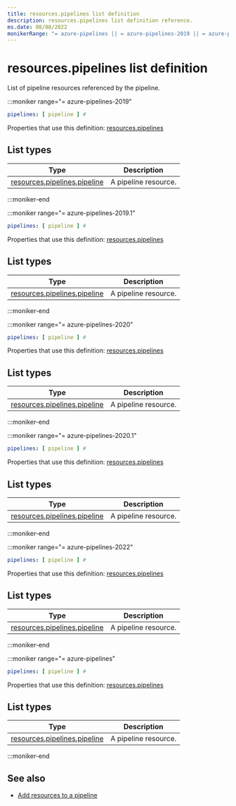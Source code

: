```yaml
---
title: resources.pipelines list definition
description: resources.pipelines list definition reference.
ms.date: 08/08/2022
monikerRange: "= azure-pipelines || = azure-pipelines-2019 || = azure-pipelines-2019.1 || = azure-pipelines-2020 || = azure-pipelines-2020.1 || = azure-pipelines-2022"
---
```


# resources.pipelines list definition


List of pipeline resources referenced by the pipeline.


:::moniker range="= azure-pipelines-2019"

<!-- :::api-definition signature="pipelineResources[pipelineResource]" version="azure-pipelines-2019"::: -->

```yaml
pipelines: [ pipeline ] # 
```


Properties that use this definition: [resources.pipelines](resources.md)

## List types

| Type     | Description |
|----------|-------------|
| [resources.pipelines.pipeline](resources-pipelines-pipeline.md) | A pipeline resource. |

<!-- :::api-definition-end::: -->

:::moniker-end

:::moniker range="= azure-pipelines-2019.1"

<!-- :::api-definition signature="pipelineResources[pipelineResource]" version="azure-pipelines-2019.1"::: -->

```yaml
pipelines: [ pipeline ] # 
```


Properties that use this definition: [resources.pipelines](resources.md)

## List types

| Type     | Description |
|----------|-------------|
| [resources.pipelines.pipeline](resources-pipelines-pipeline.md) | A pipeline resource. |

<!-- :::api-definition-end::: -->

:::moniker-end

:::moniker range="= azure-pipelines-2020"

<!-- :::api-definition signature="pipelineResources[pipelineResource]" version="azure-pipelines-2020"::: -->

```yaml
pipelines: [ pipeline ] # 
```


Properties that use this definition: [resources.pipelines](resources.md)

## List types

| Type     | Description |
|----------|-------------|
| [resources.pipelines.pipeline](resources-pipelines-pipeline.md) | A pipeline resource. |

<!-- :::api-definition-end::: -->

:::moniker-end

:::moniker range="= azure-pipelines-2020.1"

<!-- :::api-definition signature="pipelineResources[pipelineResource]" version="azure-pipelines-2020.1"::: -->

```yaml
pipelines: [ pipeline ] # 
```


Properties that use this definition: [resources.pipelines](resources.md)

## List types

| Type     | Description |
|----------|-------------|
| [resources.pipelines.pipeline](resources-pipelines-pipeline.md) | A pipeline resource. |

<!-- :::api-definition-end::: -->

:::moniker-end

:::moniker range="= azure-pipelines-2022"

<!-- :::api-definition signature="pipelineResources[pipelineResource]" version="azure-pipelines-2022"::: -->

```yaml
pipelines: [ pipeline ] # 
```


Properties that use this definition: [resources.pipelines](resources.md)

## List types

| Type     | Description |
|----------|-------------|
| [resources.pipelines.pipeline](resources-pipelines-pipeline.md) | A pipeline resource. |

<!-- :::api-definition-end::: -->

:::moniker-end

:::moniker range="= azure-pipelines"

<!-- :::api-definition signature="pipelineResources[pipelineResource]" version="azure-pipelines"::: -->

```yaml
pipelines: [ pipeline ] # 
```


Properties that use this definition: [resources.pipelines](resources.md)

## List types

| Type     | Description |
|----------|-------------|
| [resources.pipelines.pipeline](resources-pipelines-pipeline.md) | A pipeline resource. |

<!-- :::api-definition-end::: -->

:::moniker-end


<!-- Remarks -->


<!-- Examples -->


## See also

- [Add resources to a pipeline](/azure/devops/pipelines/process/resources)



